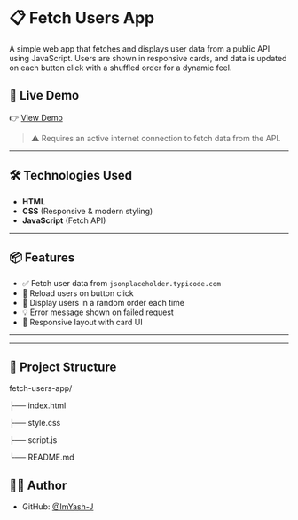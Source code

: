 # 📋 Fetch Users App

A simple web app that fetches and displays user data from a public API using JavaScript. Users are shown in responsive cards, and data is updated on each button click with a shuffled order for a dynamic feel.

## 🚀 Live Demo

👉 [View Demo](https://ImYash-J.github.io/fetch-users-app/)  
> ⚠️ Requires an active internet connection to fetch data from the API.

---

## 🛠️ Technologies Used

- **HTML**
- **CSS** (Responsive & modern styling)
- **JavaScript** (Fetch API)

---

## 📦 Features

- ✅ Fetch user data from `jsonplaceholder.typicode.com`
- 🔁 Reload users on button click
- 🔄 Display users in a random order each time
- 💡 Error message shown on failed request
- 📱 Responsive layout with card UI

---


---

## 📂 Project Structure

fetch-users-app/

├── index.html

├── style.css

├── script.js

└── README.md


## 🧑‍💻 Author

- GitHub: [@ImYash-J](https://github.com/ImYash-J)




